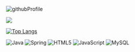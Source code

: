 ![githubProfile](https://github.com/user-attachments/assets/9a7d45f7-c576-4c7b-9ad8-829159e33c79)
  
  <picture>
  <source
    srcset="https://github-readme-stats.vercel.app/api?username=anuraghazra&show_icons=true&theme=dark"
    media="(prefers-color-scheme: dark)"
  />
  <source
    srcset="https://github-readme-stats.vercel.app/api?username=anuraghazra&show_icons=true"
    media="(prefers-color-scheme: light), (prefers-color-scheme: no-preference)"
  />
  <img src="https://github-readme-stats.vercel.app/api?username=anuraghazra&show_icons=true" />
  <source
    srcset=[![Top Langs](https://github-readme-stats.vercel.app/api/top-langs/?username=anuraghazra&layout=donut)](https://github.com/anuraghazra/github-readme-stats)
    />
    
</picture>

[![Top Langs](https://github-readme-stats.vercel.app/api/top-langs/?username=anuraghazra&layout=pie)](https://github.com/anuraghazra/github-readme-stats)

  ![Java](https://img.shields.io/badge/java-%23ED8B00.svg?style=for-the-badge&logo=openjdk&logoColor=white)
  ![Spring](https://img.shields.io/badge/spring-%236DB33F.svg?style=for-the-badge&logo=spring&logoColor=white)
  ![HTML5](https://img.shields.io/badge/html5-%23E34F26.svg?style=for-the-badge&logo=html5&logoColor=white)
  ![JavaScript](https://img.shields.io/badge/javascript-%23323330.svg?style=for-the-badge&logo=javascript&logoColor=%23F7DF1E)
  ![MySQL](https://img.shields.io/badge/mysql-4479A1.svg?style=for-the-badge&logo=mysql&logoColor=white)
